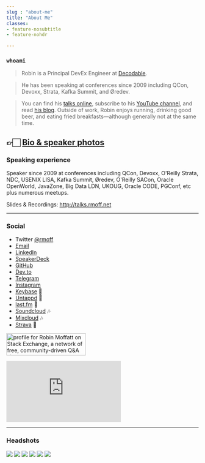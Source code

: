 ```yaml
---
slug : "about-me"
title: "About Me"
classes:
- feature-nosubtitle
- feature-nohdr

---
```


### `whoami`

> Robin is a Principal DevEx Engineer at [Decodable](https://decodable.co).

> He has been speaking at conferences since 2009 including QCon, Devoxx, Strata, Kafka Summit, and Øredev. 

> You can find his [talks online](https://talks.rmoff.net), subscribe to his [YouTube channel](http://youtube.com/rmoff), and read [his blog](http://rmoff.net/). Outside of work, Robin enjoys running, drinking good beer, and eating fried breakfasts—although generally not at the same time.

👉🏻 [Bio & speaker photos](https://noti.st/rmoff/bio)
--- 

### Speaking experience

Speaker since 2009 at conferences including QCon, Devoxx, O'Reilly Strata, NDC, USENIX LISA, Kafka Summit, Øredev, O'Reilly SACon, Oracle OpenWorld, JavaZone, Big Data LDN, UKOUG, Oracle CODE, PGConf, etc plus numerous meetups.

Slides & Recordings: http://talks.rmoff.net

---

### Social

* Twitter [@rmoff](https://twitter.com/rmoff/)
* [Email](mailto:robin@rmoff.net)
* [LinkedIn](https://www.linkedin.com/in/robinmoffatt)
* [SpeakerDeck](https://speakerdeck.com/rmoff)
* [GitHub](https://github.com/rmoff)
* [Dev.to](https://dev.to/rmoff/)
* [Telegram](https://t.me/rmoff)
* [Instagram](https://www.instagram.com/rnmoffatt/)
* [Keybase](https://keybase.io/rmoff/) 🔑
* [Untappd](https://untappd.com/user/rmoff) 🍻
* [last.fm](http://www.last.fm/user/themoff) 🎵
* [Soundcloud](https://soundcloud.com/rmoff) 🎶
* [Mixcloud](https://www.mixcloud.com/rmoff/) 🎶
* [Strava](https://www.strava.com/athletes/10250052/) 🏃


<a href="https://stackexchange.com/users/142729/robin-moffatt"><img src="https://stackexchange.com/users/flair/142729.png" width="208" height="58" alt="profile for Robin Moffatt on Stack Exchange, a network of free, community-driven Q&amp;A sites" title="profile for Robin Moffatt on Stack Exchange, a network of free, community-driven Q&amp;A sites" /></a>

<iframe height='160' width='300' frameborder='0' allowtransparency='true' scrolling='no' src='https://www.strava.com/athletes/10250052/activity-summary/0fbe8f47b3fae6b562f6c9fba66b4d66492c0805'></iframe>

---

### Headshots

![](/images/headshots/Krakow_20200226.jpg)
![](/images/headshots/bigdatatechwarsaw2019_01.jpg)
![](/images/headshots/Robin_kafkasummit_headshot_1600px.jpg)
![](/images/headshots/Kafka_Summit_20191001.jpg)
![](/images/headshots/ksldn18-rmoff-01-sq.jpg)
![](/images/headshots/reitz-codetalks-2410-2019-128.jpg)
